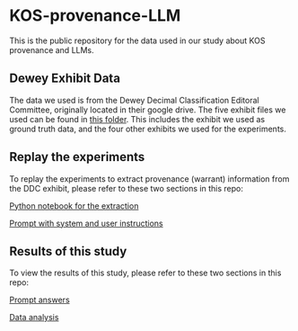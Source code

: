 # KOS-provenance-LLM
This is the public repository for the data used in our study about KOS provenance and LLMs. 

## Dewey Exhibit Data 
The data we used is from the Dewey Decimal Classification Editoral Committee, originally located in their google drive. The five exhibit files we used can be found in [this folder](https://github.com/yiyunyc2/KOS-provenance-LLM/tree/58d9a31d76cb2cd70d4b9ebd35884650e4a9efa3/Dewey%20Exhibits). This includes the exhibit we used as ground truth data, and the four other exhibits we used for the experiments.  

## Replay the experiments
To replay the experiments to extract provenance (warrant) information from the DDC exhibit, please refer to these two sections in this repo:

[Python notebook for the extraction](https://github.com/yiyunyc2/KOS-provenance-LLM/blob/58d9a31d76cb2cd70d4b9ebd35884650e4a9efa3/AI_EPC_extraction.ipynb)

[Prompt with system and user instructions](https://github.com/yiyunyc2/KOS-provenance-LLM/blob/58d9a31d76cb2cd70d4b9ebd35884650e4a9efa3/system%20instructions%20and%20prompt.txt)

## Results of this study 
To view the results of this study, please refer to these two sections in this repo: 

[Prompt answers](https://github.com/yiyunyc2/KOS-provenance-LLM/tree/58d9a31d76cb2cd70d4b9ebd35884650e4a9efa3/Prompt%20answers)

[Data analysis](https://github.com/yiyunyc2/KOS-provenance-LLM/tree/58d9a31d76cb2cd70d4b9ebd35884650e4a9efa3/Data%20Analysis%20Results)

